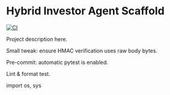﻿# Hybrid Investor Agent Scaffold

[![CI](https://github.com/sia12-web/hybrid-investor-agent-scaffold/actions/workflows/ci.yml/badge.svg?branch=main)](https://github.com/sia12-web/hybrid-investor-agent-scaffold/actions/workflows/ci.yml)

Project description here.

Small tweak: ensure HMAC verification uses raw body bytes.

Pre-commit: automatic pytest is enabled.

Lint & format test.

import os, sys
